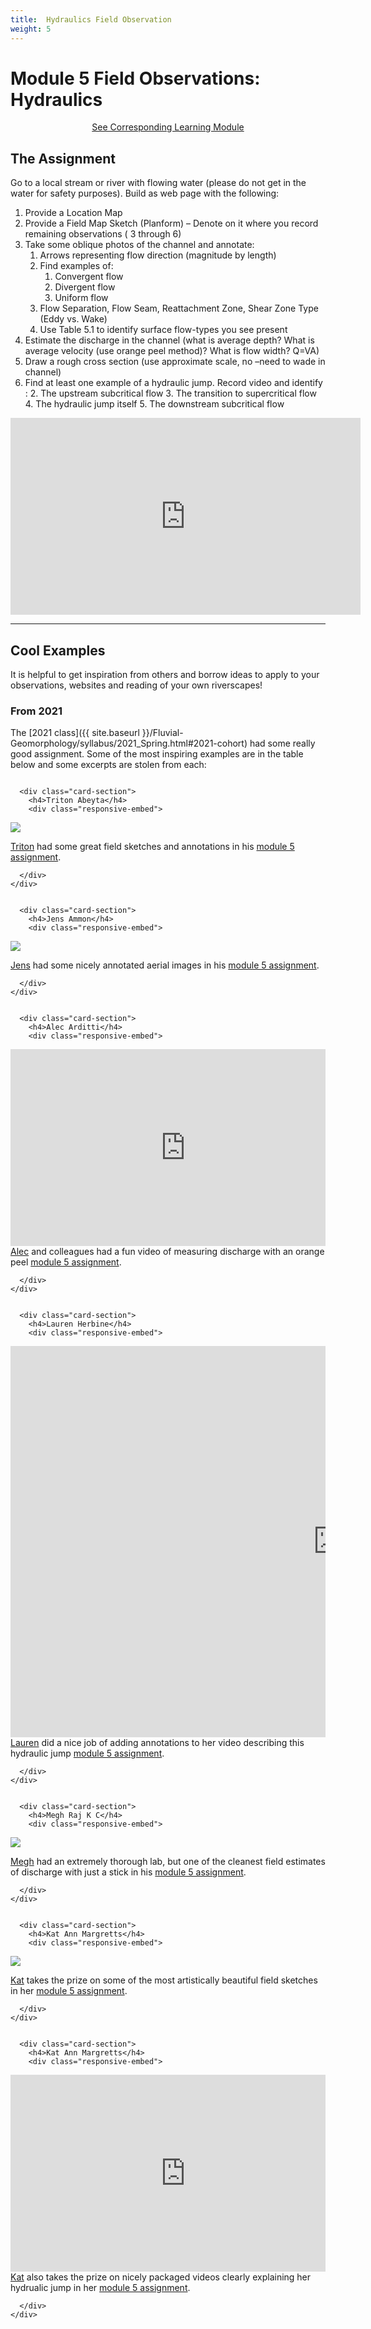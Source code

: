 ```yaml
---
title: 	Hydraulics Field Observation
weight: 5
---
```

# Module 5 Field Observations: Hydraulics

<div align="center">
<a class="button secondary" href="{{ site.baseurl }}/Course_Topics/module-05.html"><i class="fa fa-reply" aria-hidden="true"></i> See Corresponding Learning Module <i class="fa fa-leanpub" aria-hidden="true"></i></a></div>

## The Assignment

Go to a local stream or river with flowing water (please do not get in the water for safety purposes). Build as web page with the following:

1. Provide a Location Map
2. Provide a Field Map Sketch (Planform) – Denote on it where you record remaining observations ( 3 through 6)
3. Take some oblique photos of the channel and annotate: 
    1. Arrows representing flow direction (magnitude by length)
    2. Find examples of:
       1. Convergent flow
       2. Divergent flow
       3. Uniform flow 
    3. Flow Separation, Flow Seam, Reattachment Zone, Shear Zone Type (Eddy vs. Wake)
    4. Use Table 5.1 to identify surface flow-types you see present
4. Estimate the discharge in the channel (what is average depth? What is average velocity (use orange peel method)? What is flow width? Q=VA)
5. Draw a rough cross section (use approximate scale, no –need to wade in channel) 
6. Find at least one example of a hydraulic jump. Record video and identify :
   2. The upstream subcritical flow
   3. The transition to supercritical flow
   4. The hydraulic jump itself
   5. The downstream subcritical flow

<div class="responsive-embed">
    <iframe width="560" height="315" src="https://www.youtube.com/embed/x3uarJ7qhiM" frameborder="0" allow="accelerometer; autoplay; clipboard-write; encrypted-media; gyroscope; picture-in-picture" allowfullscreen></iframe>
</div>

-------------

## Cool Examples

It is helpful to get inspiration from others and borrow ideas to apply to your observations, websites and reading of your own riverscapes!

### From 2021

The [2021 class]({{ site.baseurl }}/Fluvial-Geomorphology/syllabus/2021_Spring.html#2021-cohort) had some really good  assignment. Some of the most inspiring examples are in the table below and some excerpts are stolen from each:

<div class="row small-up-2 medium-up-2">


  <div class="column">
    <div class="card">


      <div class="card-section">
        <h4>Triton Abeyta</h4>
        <div class="responsive-embed"> 

<a href="https://sites.google.com/view/tritonabeytawats5150/module-5?authuser=0"><img src="{{ site.baseurl }}/assets/images/assignments/TritonHydraulics.png"></a>
<br>


</div>
<a href="https://sites.google.com/view/tritonabeytawats5150/home?authuser=0">Triton</a> had some great field sketches and annotations in his <a href="https://sites.google.com/view/tritonabeytawats5150/module-5?authuser=0">module 5 assignment</a>. <i class="fa fa-pencil" aria-hidden="true"></i>

      </div>
    </div>
  </div>

  <div class="column">
    <div class="card">


      <div class="card-section">
        <h4>Jens Ammon</h4>
        <div class="responsive-embed"> 

<a href="https://jensammon5.wixsite.com/jens/hydraulics-observations"><img src="https://static.wixstatic.com/media/74edfc_da1013e168ad42ae904332205b95a301~mv2.png/v1/crop/x_0,y_119,w_2373,h_1337/fill/w_920,h_518,al_c,q_90,usm_0.66_1.00_0.01/BoulderAnnotated.webp"></a>
<br>


</div>
<a href="https://jensammon5.wixsite.com/jens/fluvial-geomorphology">Jens</a> had some nicely annotated aerial images in his <a href="https://jensammon5.wixsite.com/jens/hydraulics-observations">module 5 assignment</a>. <i class="fa fa-exchange" aria-hidden="true"></i>

      </div>
    </div>
  </div>
</div>


<div class="row small-up-2 medium-up-2">


  <div class="column">
    <div class="card">


      <div class="card-section">
        <h4>Alec Arditti</h4>
        <div class="responsive-embed"> 

<iframe width="560" height="315" src="https://www.youtube.com/embed/sJwEmhOJtak?si=JS_iaaXfmD7r5l-i" title="YouTube video player" frameborder="0" allow="accelerometer; autoplay; clipboard-write; encrypted-media; gyroscope; picture-in-picture; web-share" allowfullscreen></iframe>
<br>


</div>
<i class="fa fa-clock-o" aria-hidden="true"></i> <a href="https://sites.google.com/aggiemail.usu.edu/alec-arditti-fluvial/home?authuser=0">Alec</a> and colleagues had a fun video of measuring discharge with an orange peel <a href="https://sites.google.com/aggiemail.usu.edu/alec-arditti-fluvial/field-notebook/hydraulics-field-visit?authuser=0">module 5 assignment</a>. <i class="fa fa-youtube-play" aria-hidden="true"></i>

      </div>
    </div>
  </div>

  <div class="column">
    <div class="card">

      <div class="card-section">
        <h4>Lauren Herbine</h4>
        <div class="responsive-embed"> 

<iframe width="1048" height="626" src="https://www.youtube.com/embed/ybpfeT0fp2E" title="YouTube video player" frameborder="0" allow="accelerometer; autoplay; clipboard-write; encrypted-media; gyroscope; picture-in-picture" allowfullscreen></iframe>
<br>


</div>
<i class="fa fa-clock-o" aria-hidden="true"></i> <a href="https://sites.google.com/aggiemail.usu.edu/alec-arditti-fluvial/home?authuser=0">Lauren</a> did a nice job of adding annotations to her video describing this hydraulic jump <a href="https://sites.google.com/aggiemail.usu.edu/lauren-herbine-fluvgeomorph/field-notebook/spring-hollow-hydraulics?authuser=0">module 5 assignment</a>. <i class="fa fa-youtube-play" aria-hidden="true"></i>

      </div>
    </div>
  </div>
</div>



<div class="row small-up-2 medium-up-2">


  <div class="column">
    <div class="card">


      <div class="card-section">
        <h4>Megh Raj K C</h4>
        <div class="responsive-embed"> 

<a href="https://fluvialtalk.weebly.com/module-5.html"><img src="https://fluvialtalk.weebly.com/uploads/1/3/5/8/135836902/discharge_orig.png"></a>
<br>


</div>
<a href="https://fluvialtalk.weebly.coml">Megh</a> had an extremely thorough lab, but one of the cleanest field estimates of discharge with just a stick in his  <a href="https://fluvialtalk.weebly.com/module-5.html">module 5 assignment</a>. <i class="fa fa-pencil" aria-hidden="true"></i>

      </div>
    </div>
  </div>

  <div class="column">
    <div class="card">


      <div class="card-section">
        <h4>Kat Ann Margretts</h4>
        <div class="responsive-embed"> 

<a href="https://sites.google.com/view/kat-sd/projectsassignments/assignment-4-the-dirty-virgin?authuser=0"><img src="https://lh4.googleusercontent.com/OeSkArz-GkkDTJRNP0xjAXC5VqRw2oiotC9-xi-10vEtkvb9fGzigvLjPf6tb3L2FXyx5bbSz75DEw2g2mkGdpCUsWHD0zsgMwprgR3NKJVook5SpbtHBBT4RmznCd_PfQ=w1280"></a>
<br>


</div>
<a href="https://sites.google.com/view/kat-sd/projectsassignments/assignment-4-the-dirty-virgin?authuser=0">Kat</a> takes the prize on some of the most artistically beautiful field sketches in her <a href="https://sites.google.com/view/kat-sd/projectsassignments/assignment-4-the-dirty-virgin?authuser=0">module 5 assignment</a>. <i class="fa fa-picture-o" aria-hidden="true"></i>

      </div>
    </div>
  </div>
</div>



<div class="row small-up-2 medium-up-2">

  <div class="column">
    <div class="card">


      <div class="card-section">
        <h4>Kat Ann Margretts</h4>
        <div class="responsive-embed"> 

<iframe width="560" height="315" src="https://www.youtube.com/embed/Yy3Zh7lIjEg" title="YouTube video player" frameborder="0" allow="accelerometer; autoplay; clipboard-write; encrypted-media; gyroscope; picture-in-picture" allowfullscreen></iframe>
<br>


</div>
<a href="https://sites.google.com/view/kat-sd/projectsassignments/assignment-4-the-dirty-virgin?authuser=0">Kat</a> also takes the prize on nicely packaged videos clearly explaining her hydrualic jump in her <a href="https://sites.google.com/view/kat-sd/projectsassignments/assignment-4-the-dirty-virgin?authuser=0">module 5 assignment</a>. <i class="fa fa-youtube-play" aria-hidden="true"></i>

      </div>
    </div>
  </div>



</div>

